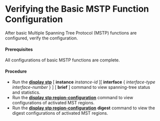Verifying the Basic MSTP Function Configuration
===============================================

After basic Multiple Spanning Tree Protocol (MSTP) functions are configured, verify the configuration.

#### Prerequisites

All configurations of basic MSTP functions are complete.


#### Procedure

* Run the [**display stp**](cmdqueryname=display+stp) [ **instance** *instance-id* ][ **interface** { *interface-type interface-number* } ] [ **brief** ] command to view spanning-tree status and statistics.
* Run the [**display stp region-configuration**](cmdqueryname=display+stp+region-configuration) command to view configurations of activated MST regions.
* Run the [**display stp region-configuration**](cmdqueryname=display+stp+region-configuration) **digest** command to view the digest configurations of activated MST regions.